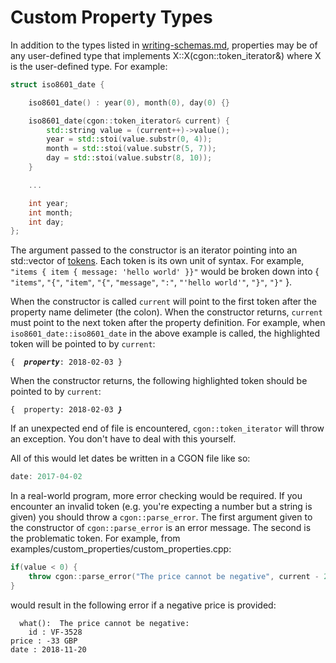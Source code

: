 # Custom Property Types

In addition to the types listed in [writing-schemas.md](writing-schemas.md), properties may be of any user-defined type that implements X::X(cgon::token_iterator&) where X is the user-defined type. For example:

```cpp
struct iso8601_date {

	iso8601_date() : year(0), month(0), day(0) {}

	iso8601_date(cgon::token_iterator& current) {
		std::string value = (current++)->value();
		year = std::stoi(value.substr(0, 4));
		month = std::stoi(value.substr(5, 7));
		day = std::stoi(value.substr(8, 10));
	}

	...

	int year;
	int month;
	int day;
};
```

The argument passed to the constructor is an iterator pointing into an std::vector of [tokens](https://en.wikipedia.org/wiki/Lexical_analysis#Token). Each token is its own unit of syntax. For example, `"items { item { message: 'hello world' }}"` would be broken down into { `"items"`, `"{"`, `"item"`, `"{"`, `"message"`, `":"`, `"'hello world'"`, `"}"`, `"}"` }.

When the constructor is called `current` will point to the first token after the property name delimeter (the colon). When the constructor returns, `current` must point to the next token after the property definition. For example, when `iso8601_date::iso8601_date` in the above example is called, the highlighted token will be pointed to by `current`:


`{	`**_`property`_**`: 2018-02-03 }`

When the constructor returns, the following highlighted token should be pointed to by `current`:

`{	property: 2018-02-03 `**_`}`_**

If an unexpected end of file is encountered, `cgon::token_iterator` will throw an exception. You don't have to deal with this yourself.

All of this would let dates be written in a CGON file like so:

```cpp
date: 2017-04-02
```

In a real-world program, more error checking would be required. If you encounter an invalid token (e.g. you're expecting a number but a string is given) you should throw a `cgon::parse_error`. The first argument given to the constructor of `cgon::parse_error` is an error message. The second is the problematic token. For example, from examples/custom_properties/custom_properties.cpp:

```cpp
if(value < 0) {
	throw cgon::parse_error("The price cannot be negative", current - 2);
}
```

would result in the following error if a negative price is provided:

```
  what():  The price cannot be negative:
	id : VF-3528 
price : -33 GBP 
date : 2018-11-20 
```
